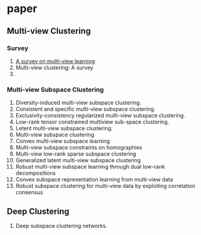 # paper
## Multi-view Clustering
### Survey
1. [A survey on multi-view learning](chrome-extension://bocbaocobfecmglnmeaeppambideimao/pdf/viewer.html?file=https://arxiv.org/pdf/1304.5634.pdf)
2. Multi-view clustering: A survey
3. 
### Multi-view Subspace Clustering
1. Diversity-induced multi-view subspace clustering.
2. Consistent and specific multi-view subspace clustering.
3. Exclusivity-consistency regularized multi-view subspace clustering.
4. Low-rank tensor constrained multiview sub-space clustering.
5. Letent multi-view subspace clustering.
6. Multi-view subspace clustering
7. Convex multi-view subspace learning
8. Multi-view subspace constraints on homographies
9. Multi-view low-rank sparse subspace clustering
10. Generalized latent multi-view subspace clustering
11. Robust multi-view subspace learning through dual low-rank decompositions
11. Convex subspace representation learning from multi-view data
12. Robust subspace clustering for multi-view data by exploiting correlation consensus

## Deep  Clustering
1. Deep subspace clustering networks.
